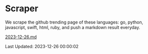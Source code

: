 # Scraper

We scrape the github trending page of these languages: go, python, javascript, swift, html, ruby, and push a markdown result everyday.

[2023-12-26.md](https://github.com/henson/Scraper/blob/master/2023-12-26.md)

Last Updated: 2023-12-26 00:00:02